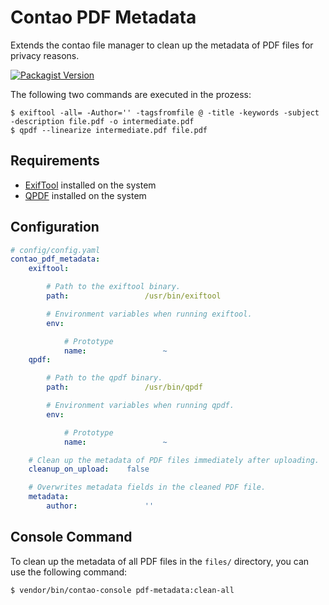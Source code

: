 # Contao PDF Metadata
Extends the contao file manager to clean up the metadata of PDF files for privacy reasons.

[![Packagist Version](https://img.shields.io/packagist/v/postyou/contao-pdf-metadata)](https://packagist.org/packages/postyou/contao-pdf-metadata)

The following two commands are executed in the prozess:


```console
$ exiftool -all= -Author='' -tagsfromfile @ -title -keywords -subject -description file.pdf -o intermediate.pdf
$ qpdf --linearize intermediate.pdf file.pdf
```

## Requirements
- [ExifTool](https://github.com/exiftool/exiftool) installed on the system
- [QPDF](https://github.com/qpdf/qpdf) installed on the system

## Configuration

```yaml
# config/config.yaml
contao_pdf_metadata:
    exiftool:

        # Path to the exiftool binary.
        path:                 /usr/bin/exiftool

        # Environment variables when running exiftool.
        env:

            # Prototype
            name:                 ~
    qpdf:

        # Path to the qpdf binary.
        path:                 /usr/bin/qpdf

        # Environment variables when running qpdf.
        env:

            # Prototype
            name:                 ~

    # Clean up the metadata of PDF files immediately after uploading.
    cleanup_on_upload:    false

    # Overwrites metadata fields in the cleaned PDF file.
    metadata:
        author:               ''
```

## Console Command
To clean up the metadata of all PDF files in the `files/` directory, you can use the following command:

```console
$ vendor/bin/contao-console pdf-metadata:clean-all
```